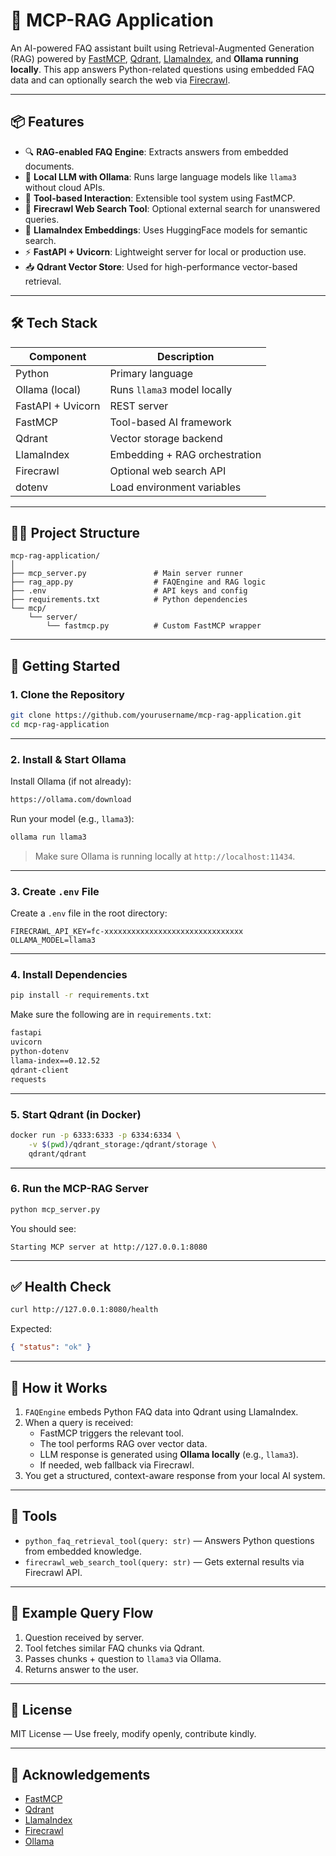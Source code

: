 # 🧠 MCP-RAG Application

An AI-powered FAQ assistant built using Retrieval-Augmented Generation (RAG) powered by [FastMCP](https://github.com/markriedl/fastmcp), [Qdrant](https://qdrant.tech/), [LlamaIndex](https://github.com/jerryjliu/llama_index), and **Ollama running locally**. This app answers Python-related questions using embedded FAQ data and can optionally search the web via [Firecrawl](https://firecrawl.dev/).

---

## 📦 Features

- 🔍 **RAG-enabled FAQ Engine**: Extracts answers from embedded documents.
- 🤖 **Local LLM with Ollama**: Runs large language models like `llama3` without cloud APIs.
- 🧰 **Tool-based Interaction**: Extensible tool system using FastMCP.
- 🔗 **Firecrawl Web Search Tool**: Optional external search for unanswered queries.
- 🧠 **LlamaIndex Embeddings**: Uses HuggingFace models for semantic search.
- ⚡ **FastAPI + Uvicorn**: Lightweight server for local or production use.
- 📥 **Qdrant Vector Store**: Used for high-performance vector-based retrieval.

---

## 🛠️ Tech Stack

| Component        | Description                          |
|------------------|--------------------------------------|
| Python           | Primary language                     |
| Ollama (local)   | Runs `llama3` model locally          |
| FastAPI + Uvicorn| REST server                          |
| FastMCP          | Tool-based AI framework              |
| Qdrant           | Vector storage backend               |
| LlamaIndex       | Embedding + RAG orchestration        |
| Firecrawl        | Optional web search API              |
| dotenv           | Load environment variables           |

---

## 🧑‍💻 Project Structure

```
mcp-rag-application/
│
├── mcp_server.py               # Main server runner
├── rag_app.py                  # FAQEngine and RAG logic
├── .env                        # API keys and config
├── requirements.txt            # Python dependencies
└── mcp/
    └── server/
        └── fastmcp.py          # Custom FastMCP wrapper
```

---

## 🚀 Getting Started

### 1. Clone the Repository

```bash
git clone https://github.com/yourusername/mcp-rag-application.git
cd mcp-rag-application
```

---

### 2. Install & Start Ollama

Install Ollama (if not already):

```bash
https://ollama.com/download
```

Run your model (e.g., `llama3`):

```bash
ollama run llama3
```

> Make sure Ollama is running locally at `http://localhost:11434`.

---

### 3. Create `.env` File

Create a `.env` file in the root directory:

```env
FIRECRAWL_API_KEY=fc-xxxxxxxxxxxxxxxxxxxxxxxxxxxxxxx
OLLAMA_MODEL=llama3
```

---

### 4. Install Dependencies

```bash
pip install -r requirements.txt
```

Make sure the following are in `requirements.txt`:

```txt
fastapi
uvicorn
python-dotenv
llama-index==0.12.52
qdrant-client
requests
```

---

### 5. Start Qdrant (in Docker)

```bash
docker run -p 6333:6333 -p 6334:6334 \
    -v $(pwd)/qdrant_storage:/qdrant/storage \
    qdrant/qdrant
```

---

### 6. Run the MCP-RAG Server

```bash
python mcp_server.py
```

You should see:

```
Starting MCP server at http://127.0.0.1:8080
```

---

## ✅ Health Check

```bash
curl http://127.0.0.1:8080/health
```

Expected:

```json
{ "status": "ok" }
```

---

## 🧠 How it Works

1. `FAQEngine` embeds Python FAQ data into Qdrant using LlamaIndex.
2. When a query is received:
   - FastMCP triggers the relevant tool.
   - The tool performs RAG over vector data.
   - LLM response is generated using **Ollama locally** (e.g., `llama3`).
   - If needed, web fallback via Firecrawl.
3. You get a structured, context-aware response from your local AI system.

---

## 🧪 Tools

- `python_faq_retrieval_tool(query: str)` — Answers Python questions from embedded knowledge.
- `firecrawl_web_search_tool(query: str)` — Gets external results via Firecrawl API.

---

## 📝 Example Query Flow

1. Question received by server.
2. Tool fetches similar FAQ chunks via Qdrant.
3. Passes chunks + question to `llama3` via Ollama.
4. Returns answer to the user.

---

## 📄 License

MIT License — Use freely, modify openly, contribute kindly.

---

## 🙌 Acknowledgements

- [FastMCP](https://github.com/markriedl/fastmcp)
- [Qdrant](https://qdrant.tech/)
- [LlamaIndex](https://llamaindex.ai/)
- [Firecrawl](https://firecrawl.dev/)
- [Ollama](https://ollama.com/)
